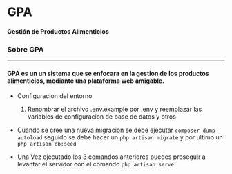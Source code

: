 # GPA
#### Gestión de Productos Alimenticios

### **Sobre GPA**


-----


#### GPA es un un sistema que se enfocara en la gestion de los productos alimenticios, mediante una plataforma web amigable. 


- Configuracion del entorno

    1) Renombrar el archivo .env.example por .env y reemplazar las variables de configuracion de base de datos y otros

- Cuando se cree una nueva migracion se debe ejecutar 
    ` composer dump-autoload ` seguido se debe hacer un `php artisan migrate` y por ultimo un `php artisan db:seed`
    
- Una Vez ejecutado los 3 comandos anteriores puedes proseguir a levantar el servidor con el comando `php artisan serve`